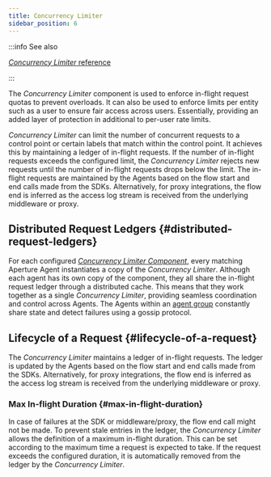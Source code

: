 ```yaml
---
title: Concurrency Limiter
sidebar_position: 6
---
```


:::info See also

[_Concurrency Limiter_ reference][reference]

:::

The _Concurrency Limiter_ component is used to enforce in-flight request quotas
to prevent overloads. It can also be used to enforce limits per entity such as a
user to ensure fair access across users. Essentially, providing an added layer
of protection in additional to per-user rate limits.

_Concurrency Limiter_ can limit the number of concurrent requests to a control
point or certain labels that match within the control point. It achieves this by
maintaining a ledger of in-flight requests. If the number of in-flight requests
exceeds the configured limit, the _Concurrency Limiter_ rejects new requests
until the number of in-flight requests drops below the limit. The in-flight
requests are maintained by the Agents based on the flow start and end calls made
from the SDKs. Alternatively, for proxy integrations, the flow end is inferred
as the access log stream is received from the underlying middleware or proxy.

## Distributed Request Ledgers {#distributed-request-ledgers}

For each configured [_Concurrency Limiter Component_][reference], every matching
Aperture Agent instantiates a copy of the _Concurrency Limiter_. Although each
agent has its own copy of the component, they all share the in-flight request
ledger through a distributed cache. This means that they work together as a
single _Concurrency Limiter_, providing seamless coordination and control across
Agents. The Agents within an [agent group][agent-group] constantly share state
and detect failures using a gossip protocol.

## Lifecycle of a Request {#lifecycle-of-a-request}

The _Concurrency Limiter_ maintains a ledger of in-flight requests. The ledger
is updated by the Agents based on the flow start and end calls made from the
SDKs. Alternatively, for proxy integrations, the flow end is inferred as the
access log stream is received from the underlying middleware or proxy.

### Max In-flight Duration {#max-in-flight-duration}

In case of failures at the SDK or middleware/proxy, the flow end call might not
be made. To prevent stale entries in the ledger, the _Concurrency Limiter_
allows the definition of a maximum in-flight duration. This can be set according
to the maximum time a request is expected to take. If the request exceeds the
configured duration, it is automatically removed from the ledger by the
_Concurrency Limiter_.

[reference]: /reference/configuration/spec.md#concurrency-limiter
[agent-group]: /concepts/selector.md#agent-group
